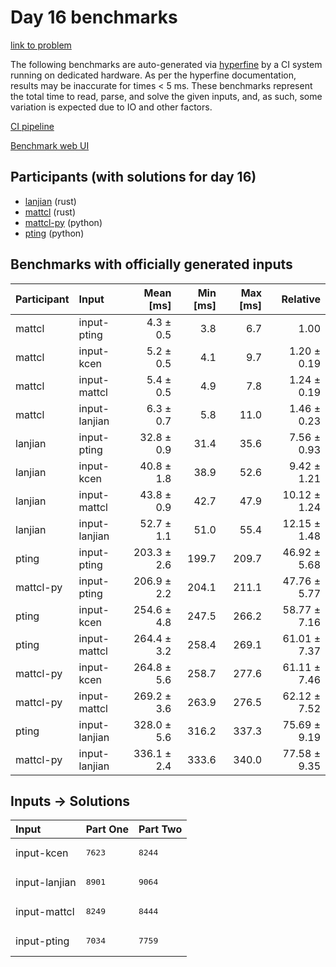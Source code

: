 # Day 16 benchmarks

[link to problem](https://adventofcode.com/2023/day/16)

The following benchmarks are auto-generated via
[hyperfine](https://github.com/sharkdp/hyperfine) by a CI system running on
dedicated hardware. As per the hyperfine documentation, results may be
inaccurate for times < 5 ms. These benchmarks represent the total time to read,
parse, and solve the given inputs, and, as such, some variation is expected due
to IO and other factors.

[CI pipeline](http://ci.papercode.net:8080/teams/main/pipelines/aoc2023)

[Benchmark web UI](https://aoc.ancalagon.black)


## Participants (with solutions for day 16)

- [lanjian](https://github.com/lanjian/aoc-2023) (rust)
- [mattcl](https://github.com/mattcl/aoc2023) (rust)
- [mattcl-py](https://github.com/mattcl/aoc2023-py) (python)
- [pting](https://github.com/pting/aoc2023) (python)


## Benchmarks with officially generated inputs

| Participant | Input | Mean [ms] | Min [ms] | Max [ms] | Relative |
|:---|:---|---:|---:|---:|---:|
| mattcl | input-pting | 4.3 ± 0.5 | 3.8 | 6.7 | 1.00 |
| mattcl | input-kcen | 5.2 ± 0.5 | 4.1 | 9.7 | 1.20 ± 0.19 |
| mattcl | input-mattcl | 5.4 ± 0.5 | 4.9 | 7.8 | 1.24 ± 0.19 |
| mattcl | input-lanjian | 6.3 ± 0.7 | 5.8 | 11.0 | 1.46 ± 0.23 |
| lanjian | input-pting | 32.8 ± 0.9 | 31.4 | 35.6 | 7.56 ± 0.93 |
| lanjian | input-kcen | 40.8 ± 1.8 | 38.9 | 52.6 | 9.42 ± 1.21 |
| lanjian | input-mattcl | 43.8 ± 0.9 | 42.7 | 47.9 | 10.12 ± 1.24 |
| lanjian | input-lanjian | 52.7 ± 1.1 | 51.0 | 55.4 | 12.15 ± 1.48 |
| pting | input-pting | 203.3 ± 2.6 | 199.7 | 209.7 | 46.92 ± 5.68 |
| mattcl-py | input-pting | 206.9 ± 2.2 | 204.1 | 211.1 | 47.76 ± 5.77 |
| pting | input-kcen | 254.6 ± 4.8 | 247.5 | 266.2 | 58.77 ± 7.16 |
| pting | input-mattcl | 264.4 ± 3.2 | 258.4 | 269.1 | 61.01 ± 7.37 |
| mattcl-py | input-kcen | 264.8 ± 5.6 | 258.7 | 277.6 | 61.11 ± 7.46 |
| mattcl-py | input-mattcl | 269.2 ± 3.6 | 263.9 | 276.5 | 62.12 ± 7.52 |
| pting | input-lanjian | 328.0 ± 5.6 | 316.2 | 337.3 | 75.69 ± 9.19 |
| mattcl-py | input-lanjian | 336.1 ± 2.4 | 333.6 | 340.0 | 77.58 ± 9.35 |


## Inputs -> Solutions

| Input | Part One | Part Two |
|:---|:---|:---|
|input-kcen|<pre>7623</pre>|<pre>8244</pre>|
|input-lanjian|<pre>8901</pre>|<pre>9064</pre>|
|input-mattcl|<pre>8249</pre>|<pre>8444</pre>|
|input-pting|<pre>7034</pre>|<pre>7759</pre>|